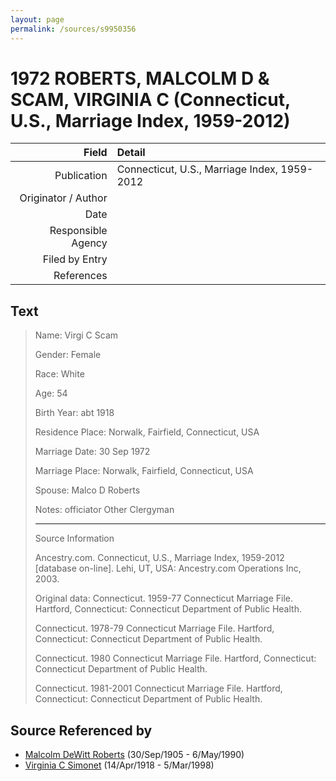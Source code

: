 ```yaml
---
layout: page
permalink: /sources/s9950356
---
```


# 1972 ROBERTS, MALCOLM D & SCAM, VIRGINIA C (Connecticut, U.S., Marriage Index, 1959-2012)

Field | Detail
---:|:---
Publication | Connecticut, U.S., Marriage Index, 1959-2012
Originator / Author | 
Date | 
Responsible Agency | 
Filed by Entry | 
References | 

## Text

> Name: Virgi C Scam
>
> Gender: Female
>
> Race: White
>
> Age: 54
>
> Birth Year: abt 1918
>
> Residence Place: Norwalk, Fairfield, Connecticut, USA
>
> Marriage Date: 30 Sep 1972
>
> Marriage Place: Norwalk, Fairfield, Connecticut, USA
>
> Spouse: Malco D Roberts
>
> Notes: officiator Other Clergyman
>
> ---
>
> Source Information
>
> Ancestry.com. Connecticut, U.S., Marriage Index, 1959-2012 [database on-line]. Lehi, UT, USA: Ancestry.com Operations Inc, 2003.
>
> Original data: Connecticut. 1959-77 Connecticut Marriage File. Hartford, Connecticut: Connecticut Department of Public Health.
>
> Connecticut. 1978-79 Connecticut Marriage File. Hartford, Connecticut: Connecticut Department of Public Health.
>
> Connecticut. 1980 Connecticut Marriage File. Hartford, Connecticut: Connecticut Department of Public Health.
>
> Connecticut. 1981-2001 Connecticut Marriage File. Hartford, Connecticut: Connecticut Department of Public Health.
>

## Source Referenced by

* [Malcolm DeWitt Roberts](../people/@21721539@-malcolm-dewitt-roberts-b1905-9-30-d1990-5-6.md) (30/Sep/1905 - 6/May/1990)
* [Virginia C Simonet](../people/@33863084@-virginia-c-simonet-b1918-4-14-d1998-3-5.md) (14/Apr/1918 - 5/Mar/1998)
